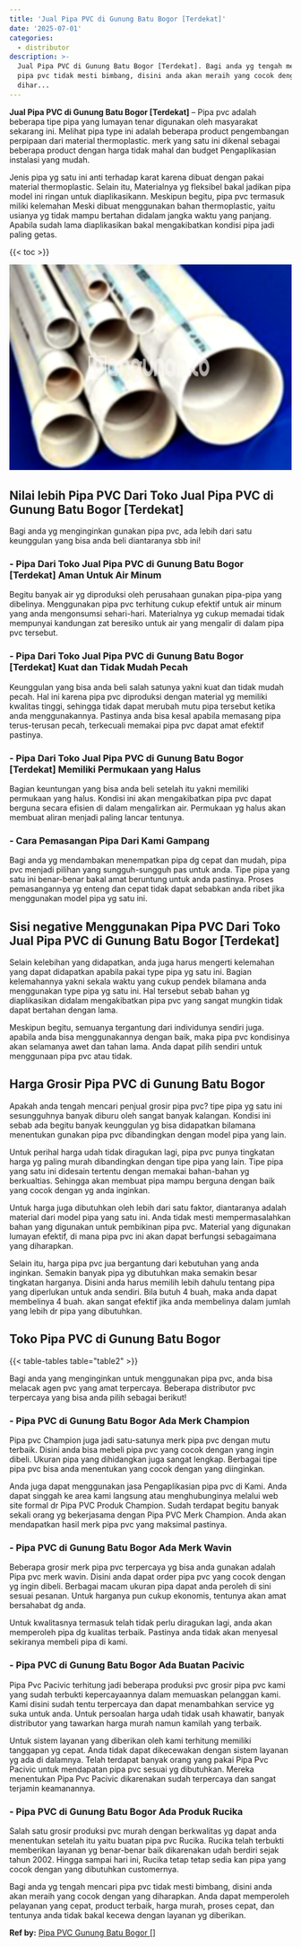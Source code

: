 ```yaml
---
title: 'Jual Pipa PVC di Gunung Batu Bogor [Terdekat]'
date: '2025-07-01'
categories:
  - distributor
description: >-
  Jual Pipa PVC di Gunung Batu Bogor [Terdekat]. Bagi anda yg tengah mencari
  pipa pvc tidak mesti bimbang, disini anda akan meraih yang cocok dengan yang
  dihar...
---
```


**Jual Pipa PVC di Gunung Batu Bogor \[Terdekat\]** – Pipa pvc adalah beberapa tipe pipa yang lumayan tenar digunakan oleh masyarakat sekarang ini. Melihat pipa type ini adalah beberapa product pengembangan perpipaan dari material thermoplastic. merk yang satu ini dikenal sebagai beberapa product dengan harga tidak mahal dan budget Pengaplikasian instalasi yang mudah.

Jenis pipa yg satu ini anti terhadap karat karena dibuat dengan pakai material thermoplastic. Selain itu, Materialnya yg fleksibel bakal jadikan pipa model ini ringan untuk diaplikasikann. Meskipun begitu, pipa pvc termasuk miliki kelemahan Meski dibuat menggunakan bahan thermoplastic, yaitu usianya yg tidak mampu bertahan didalam jangka waktu yang panjang. Apabila sudah lama diaplikasikan bakal mengakibatkan kondisi pipa jadi paling getas.

{{< toc >}}

![Jual Pipa PVC di Gunung Batu Bogor [Terdekat]](/images/jaul-pipa-pvc-13.png)

## Nilai lebih Pipa PVC Dari Toko Jual Pipa PVC di Gunung Batu Bogor \[Terdekat\]

Bagi anda yg menginginkan gunakan pipa pvc, ada lebih dari satu keunggulan yang bisa anda beli diantaranya sbb ini!

### \- Pipa Dari Toko Jual Pipa PVC di Gunung Batu Bogor \[Terdekat\] Aman Untuk Air Minum

Begitu banyak air yg diproduksi oleh perusahaan gunakan pipa-pipa yang dibelinya. Menggunakan pipa pvc terhitung cukup efektif untuk air minum yang anda mengonsumsi sehari-hari. Materialnya yg cukup memadai tidak mempunyai kandungan zat beresiko untuk air yang mengalir di dalam pipa pvc tersebut.

### \- Pipa Dari Toko Jual Pipa PVC di Gunung Batu Bogor \[Terdekat\] Kuat dan Tidak Mudah Pecah

Keunggulan yang bisa anda beli salah satunya yakni kuat dan tidak mudah pecah. Hal ini karena pipa pvc diproduksi dengan material yg memiliki kwalitas tinggi, sehingga tidak dapat merubah mutu pipa tersebut ketika anda menggunakannya. Pastinya anda bisa kesal apabila memasang pipa terus-terusan pecah, terkecuali memakai pipa pvc dapat amat efektif pastinya.

### \- Pipa Dari Toko Jual Pipa PVC di Gunung Batu Bogor \[Terdekat\] Memiliki Permukaan yang Halus

Bagian keuntungan yang bisa anda beli setelah itu yakni memiliki permukaan yang halus. Kondisi ini akan mengakibatkan pipa pvc dapat berguna secara efisien di dalam mengalirkan air. Permukaan yg halus akan membuat aliran menjadi paling lancar tentunya.

### \- Cara Pemasangan Pipa Dari Kami Gampang

Bagi anda yg mendambakan menempatkan pipa dg cepat dan mudah, pipa pvc menjadi pilihan yang sungguh-sungguh pas untuk anda. Tipe pipa yang satu ini benar-benar bakal amat beruntung untuk anda pastinya. Proses pemasangannya yg enteng dan cepat tidak dapat sebabkan anda ribet jika menggunakan model pipa yg satu ini.

## Sisi negative Menggunakan Pipa PVC Dari Toko Jual Pipa PVC di Gunung Batu Bogor \[Terdekat\]

Selain kelebihan yang didapatkan, anda juga harus mengerti kelemahan yang dapat didapatkan apabila pakai type pipa yg satu ini. Bagian kelemahannya yakni sekala waktu yang cukup pendek bilamana anda menggunakan type pipa yg satu ini. Hal tersebut sebab bahan yg diaplikasikan didalam mengakibatkan pipa pvc yang sangat mungkin tidak dapat bertahan dengan lama.

Meskipun begitu, semuanya tergantung dari individunya sendiri juga. apabila anda bisa menggunakannya dengan baik, maka pipa pvc kondisinya akan selamanya awet dan tahan lama. Anda dapat pilih sendiri untuk menggunaan pipa pvc atau tidak.

## Harga Grosir Pipa PVC di Gunung Batu Bogor

Apakah anda tengah mencari penjual grosir pipa pvc? tipe pipa yg satu ini sesungguhnya banyak diburu oleh sangat banyak kalangan. Kondisi ini sebab ada begitu banyak keunggulan yg bisa didapatkan bilamana menentukan gunakan pipa pvc dibandingkan dengan model pipa yang lain.

Untuk perihal harga udah tidak diragukan lagi, pipa pvc punya tingkatan harga yg paling murah dibandingkan dengan tipe pipa yang lain. Tipe pipa yang satu ini didesain tertentu dengan memakai bahan-bahan yg berkualtias. Sehingga akan membuat pipa mampu berguna dengan baik yang cocok dengan yg anda inginkan.

Untuk harga juga dibutuhkan oleh lebih dari satu faktor, diantaranya adalah material dari model pipa yang satu ini. Anda tidak mesti mempermasalahkan bahan yang digunakan untuk pembikinan pipa pvc. Material yang digunakan lumayan efektif, di mana pipa pvc ini akan dapat berfungsi sebagaimana yang diharapkan.

Selain itu, harga pipa pvc jua bergantung dari kebutuhan yang anda inginkan. Semakin banyak pipa yg dibutuhkan maka semakin besar tingkatan harganya. Disini anda harus memilih lebih dahulu tentang pipa yang diperlukan untuk anda sendiri. Bila butuh 4 buah, maka anda dapat membelinya 4 buah. akan sangat efektif jika anda membelinya dalam jumlah yang lebih dr pipa yang dibutuhkan.

## Toko Pipa PVC di Gunung Batu Bogor

{{< table-tables table="table2" >}}

Bagi anda yang menginginkan untuk menggunakan pipa pvc, anda bisa melacak agen pvc yang amat terpercaya. Beberapa distributor pvc terpercaya yang bisa anda pilih sebagai berikut!

### \- Pipa PVC di Gunung Batu Bogor Ada Merk Champion

Pipa pvc Champion juga jadi satu-satunya merk pipa pvc dengan mutu terbaik. Disini anda bisa mebeli pipa pvc yang cocok dengan yang ingin dibeli. Ukuran pipa yang dihidangkan juga sangat lengkap. Berbagai tipe pipa pvc bisa anda menentukan yang cocok dengan yang diinginkan.

Anda juga dapat menggunakan jasa Pengaplikasian pipa pvc di Kami. Anda dapat singgah ke area kami langsung atau menghubunginya melalui web site formal dr Pipa PVC Produk Champion. Sudah terdapat begitu banyak sekali orang yg bekerjasama dengan Pipa PVC Merk Champion. Anda akan mendapatkan hasil merk pipa pvc yang maksimal pastinya.

### \- Pipa PVC di Gunung Batu Bogor Ada Merk Wavin

Beberapa grosir merk pipa pvc terpercaya yg bisa anda gunakan adalah Pipa pvc merk wavin. Disini anda dapat order pipa pvc yang cocok dengan yg ingin dibeli. Berbagai macam ukuran pipa dapat anda peroleh di sini sesuai pesanan. Untuk harganya pun cukup ekonomis, tentunya akan amat bersahabat dg anda.

Untuk kwalitasnya termasuk telah tidak perlu diragukan lagi, anda akan memperoleh pipa dg kualitas terbaik. Pastinya anda tidak akan menyesal sekiranya membeli pipa di kami.

### \- Pipa PVC di Gunung Batu Bogor Ada Buatan Pacivic

Pipa Pvc Pacivic terhitung jadi beberapa produksi pvc grosir pipa pvc kami yang sudah terbukti kepercayaannya dalam memuaskan pelanggan kami. Kami disini sudah tentu terpercaya dan dapat menambahkan service yg suka untuk anda. Untuk persoalan harga udah tidak usah khawatir, banyak distributor yang tawarkan harga murah namun kamilah yang terbaik.

Untuk sistem layanan yang diberikan oleh kami terhitung memiliki tanggapan yg cepat. Anda tidak dapat dikecewakan dengan sistem layanan yg ada di dalamnya. Telah terdapat banyak orang yang pakai Pipa Pvc Pacivic untuk mendapatan pipa pvc sesuai yg dibutuhkan. Mereka menentukan Pipa Pvc Pacivic dikarenakan sudah terpercaya dan sangat terjamin keamanannya.

### \- Pipa PVC di Gunung Batu Bogor Ada Produk Rucika

Salah satu grosir produksi pvc murah dengan berkwalitas yg dapat anda menentukan setelah itu yaitu buatan pipa pvc Rucika. Rucika telah terbukti memberikan layanan yg benar-benar baik dikarenakan udah berdiri sejak tahun 2002. Hingga sampai hari ini, Rucika tetap tetap sedia kan pipa yang cocok dengan yang dibutuhkan customernya.

Bagi anda yg tengah mencari pipa pvc tidak mesti bimbang, disini anda akan meraih yang cocok dengan yang diharapkan. Anda dapat memperoleh pelayanan yang cepat, product terbaik, harga murah, proses cepat, dan tentunya anda tidak bakal kecewa dengan layanan yg diberikan.

**Ref by:** [Pipa PVC Gunung Batu Bogor []](https://id.wikipedia.org/wiki/Pipa)
